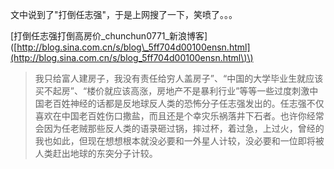 文中说到了"打倒任志强"，于是上网搜了一下，笑喷了。。。

\[打倒任志强打倒高房价\_chunchun0771\_新浪博客\]\([http://blog.sina.com.cn/s/blog\_5ff704d00100ensn.html](http://blog.sina.com.cn/s/blog_5ff704d00100ensn.html\)\)

> 我只给富人建房子，我没有责任给穷人盖房子”、“中国的大学毕业生就应该买不起房”、“楼价就应该高涨，房地产不是暴利行业”等等一些过度刺激中国老百姓神经的话都是反地球反人类的恐怖分子任志强发出的。任志强不仅喜欢在中国老百姓伤口撒盐，而且还是个幸灾乐祸落井下石者。也许你经常会因为任老贼那些反人类的语录砸过锅，摔过杯，着过急，上过火，曾经的我也如此，但现在想想根本就没必要和一外星人计较，没必要和一位即将被人类赶出地球的东突分子计较。



